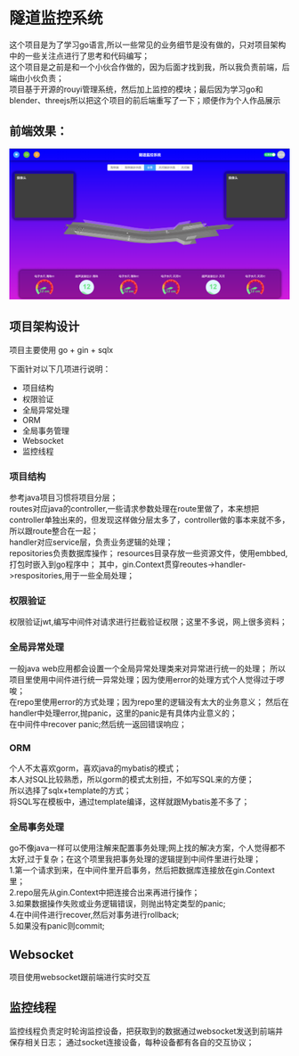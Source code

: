 # 隧道监控系统
这个项目是为了学习go语言,所以一些常见的业务细节是没有做的，只对项目架构中的一些关注点进行了思考和代码编写；   
这个项目是之前是和一个小伙合作做的，因为后面才找到我，所以我负责前端，后端由小伙负责；  
项目基于开源的rouyi管理系统，然后加上监控的模块；最后因为学习go和blender、threejs所以把这个项目的前后端重写了一下；顺便作为个人作品展示
## 前端效果：
![image](https://github.com/kelvinyeung0323/tunnel-3d/blob/main/docs/pics/screen_home.png)  


## 项目架构设计
项目主要使用 go + gin + sqlx 

下面针对以下几项进行说明：
- 项目结构
- 权限验证
- 全局异常处理
- ORM
- 全局事务管理
- Websocket
- 监控线程

### 项目结构
参考java项目习惯将项目分层；  
routes对应java的controller,一些请求参数处理在route里做了，本来想把controller单独出来的，但发现这样做分层太多了，controller做的事本来就不多，所以跟route整合在一起；   
handler对应service层，负责业务逻辑的处理；  
repositories负责数据库操作； 
resources目录存放一些资源文件，使用embbed,打包时嵌入到go程序中；
其中，gin.Context贯穿reoutes->handler->respositories,用于一些全局处理；

### 权限验证
权限验证jwt,编写中间件对请求进行拦截验证权限；这里不多说，网上很多资料；

### 全局异常处理
一般java web应用都会设置一个全局异常处理类来对异常进行统一的处理；
所以项目里使用中间件进行统一异常处理；因为使用error的处理方式个人觉得过于啰唆；  
在repo里使用error的方式处理；因为repo里的逻辑没有太大的业务意义；
然后在handler中处理error,抛panic，这里的panic是有具体内业意义的；   
在中间件中recover panic;然后统一返回错误响应；


### ORM
个人不太喜欢gorm，喜欢java的mybatis的模式；  
本人对SQL比较熟悉，所以gorm的模式太别扭，不如写SQL来的方便；  
所以选择了sqlx+template的方式；   
将SQL写在模板中，通过template编译，这样就跟Mybatis差不多了；

### 全局事务处理
go不像java一样可以使用注解来配置事务处理;网上找的解决方案，个人觉得都不太好,过于复杂；在这个项里我把事务处理的逻辑提到中间件里进行处理；  
1.第一个请求到来，在中间件里开启事务，然后把数据库连接放在gin.Context里；    
2.repo层先从gin.Context中把连接合出来再进行操作；    
3.如果数据操作失败或业务逻辑错误，则抛出特定类型的panic;   
4.在中间件进行recover,然后对事务进行rollback;    
5.如果没有panic则commit;    


## Websocket
项目使用websocket跟前端进行实时交互


## 监控线程
监控线程负责定时轮询监控设备，把获取到的数据通过websocket发送到前端并保存相关日志；
通过socket连接设备，每种设备都有各自的交互协议；




